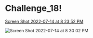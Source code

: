 # Challenge_18!

[Screen Shot 2022-07-14 at 8 23 52 PM](https://user-images.githubusercontent.com/98444459/179123117-7ea596ed-41c3-41e4-b6c4-361e93f29485.png)


![Screen Shot 2022-07-14 at 8 30 02 PM](https://user-images.githubusercontent.com/98444459/179123130-a02fc238-698e-4ec9-982e-5a8cec2af8df.png)
